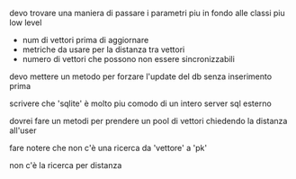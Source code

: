 

devo trovare una maniera di passare i parametri piu in fondo alle classi piu low level
 - num di vettori prima di aggiornare
 - metriche da usare per la distanza tra vettori
 - numero di vettori che possono non essere sincronizzabili

devo mettere un metodo per forzare l'update del db senza inserimento prima

scrivere che 'sqlite' è molto piu comodo di un intero server sql esterno

dovrei fare un metodi per prendere un pool di vettori chiedendo la distanza all'user

fare notere che non c'è una ricerca da 'vettore' a 'pk'

non c'è la ricerca per distanza


